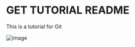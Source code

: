 # GET TUTORIAL README

This is a tutorial for Git

![image](https://encrypted-tbn0.gstatic.com/images?q=tbn:ANd9GcS135ZhgUsOSFlg7VL2VKrWwS9c6JG_xmcgTg&s)